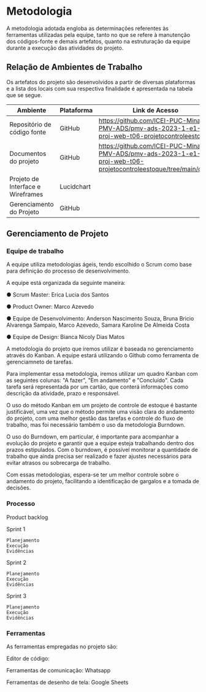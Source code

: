 # Metodologia

A metodologia adotada engloba as determinações referentes às ferramentas utilizadas pela equipe, tanto no que se refere à manutenção dos códigos-fonte e demais artefatos, quanto na estruturação da equipe durante a execução das atividades do projeto.

## Relação de Ambientes de Trabalho

Os artefatos do projeto são desenvolvidos a partir de diversas plataformas e a lista dos locais com sua respectiva finalidade é apresentada na tabela que se segue.

| Ambiente |	Plataforma	| Link de Acesso |
| --- | --- | --- |
| Repositório de código fonte |	GitHub	| https://github.com/ICEI-PUC-Minas-PMV-ADS/pmv-ads-2023-1-e1-proj-web-t06-projetocontroleestoque |
| Documentos do projeto |	GitHub	| https://github.com/ICEI-PUC-Minas-PMV-ADS/pmv-ads-2023-1-e1-proj-web-t06-projetocontroleestoque/tree/main/docs | 
| Projeto de Interface e Wireframes |	Lucidchart	| |
| Gerenciamento do Projeto	| GitHub	|   |



## Gerenciamento de Projeto

### Equipe de trabalho

A equipe utiliza metodologias ágeis, tendo escolhido o Scrum como base para definição do processo de desenvolvimento.

A equipe está organizada da seguinte maneira:

●	Scrum Master: 
  Erica Lucia dos Santos

●	Product Owner: 
  Marco Azevedo

●	Equipe de Desenvolvimento: 
  Anderson Nascimento Souza, Bruna Bricio Alvarenga Sampaio, Marco Azevedo, Samara Karoline De Almeida Costa

●	Equipe de Design: 
  Bianca Nicoly Dias Matos

A metodologia do projeto que iremos utilizar é baseada no gerenciamento através do Kanban. A equipe estará utilizando o Github como ferramenta de gerenciamneto de tarefas. 

Para implementar essa metodologia, iremos utilizar um quadro Kanban com as seguintes colunas: "A fazer", "Em andamento" e "Concluído". Cada tarefa será representada por um cartão, que conterá informações como descrição da atividade, prazo e responsável.

O uso do método Kanban em um projeto de controle de estoque é bastante justificável, uma vez que o método permite uma visão clara do andamento do projeto, com uma melhor gestão das tarefas e controle do fluxo de trabalho, mas foi necessário também o uso da metodologia Burndown.

O uso do Burndown, em particular, é importante para acompanhar a evolução do projeto e garantir que a equipe esteja trabalhando dentro dos prazos estipulados. Com o burndown, é possível monitorar a quantidade de trabalho que ainda precisa ser realizado e fazer ajustes necessários para evitar atrasos ou sobrecarga de trabalho.

Com essas metodologias, espera-se ter um melhor controle sobre o andamento do projeto, facilitando a identificação de gargalos e a tomada de decisões.

### Processo

 Product backlog
 
  Sprint 1
  
    Planejamento
    Execução
    Evidências
    
  Sprint 2
  
    Planejamento
    Execução
    Evidências
    
  Sprint 3
  
    Planejamento
    Execução
    Evidências

### Ferramentas

As ferramentas empregadas no projeto são:

Editor de código:

Ferramentas de comunicação: Whatsapp

Ferramentas de desenho de tela: Google Sheets

